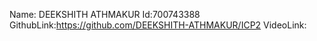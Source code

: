 Name: DEEKSHITH ATHMAKUR Id:700743388 
GithubLink:https://github.com/DEEKSHITH-ATHMAKUR/ICP2 
VideoLink:

